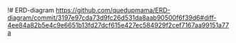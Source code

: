 !# ERD-diagram
https://github.com/quedupmama/ERD-diagram/commit/3197e97cda73d9fc26d531da8aab90500f6f39d6#diff-4ee84a82b5e4c9e6651b13fd27dcf615e427ec584929f2cef7167aa99151a77a
